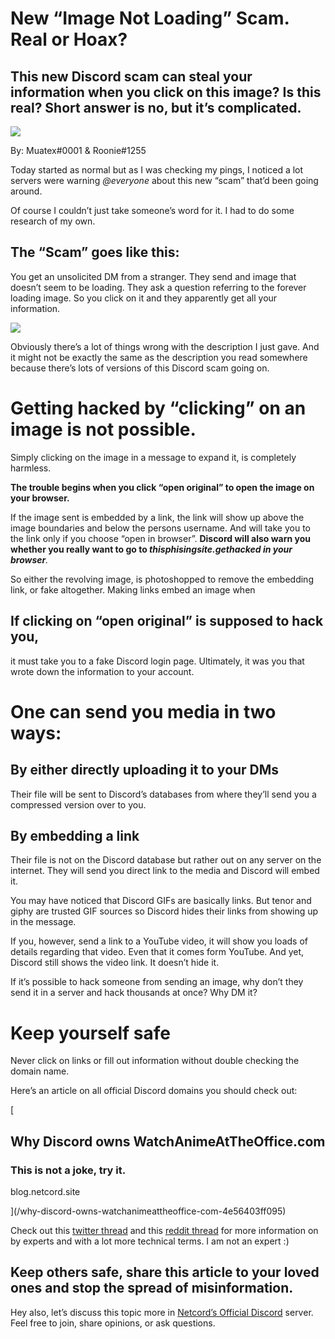 New “Image Not Loading” Scam. Real or Hoax?
===========================================

This new Discord scam can steal your information when you click on this image? Is this real? Short answer is no, but it’s complicated.
--------------------------------------------------------------------------------------------------------------------------------------

![](https://miro.medium.com/max/1400/1*XWQFaTlmwVY9ExnsIqmU8w.png)

By: Muatex#0001 & Roonie#1255

Today started as normal but as I was checking my pings, I noticed a lot servers were warning _@everyone_ about this new “scam” that’d been going around.

Of course I couldn’t just take someone’s word for it. I had to do some research of my own.

The “Scam” goes like this:
--------------------------

You get an unsolicited DM from a stranger. They send and image that doesn’t seem to be loading. They ask a question referring to the forever loading image. So you click on it and they apparently get all your information.

![](https://miro.medium.com/max/1400/1*bDy6C_WMJVnYwz9LAjgV0g.png)

Obviously there’s a lot of things wrong with the description I just gave. And it might not be exactly the same as the description you read somewhere because there’s lots of versions of this Discord scam going on.

Getting hacked by “clicking” on an image is not possible.
=========================================================

Simply clicking on the image in a message to expand it, is completely harmless.

**The trouble begins when you click “open original” to open the image on your browser.**

If the image sent is embedded by a link, the link will show up above the image boundaries and below the persons username. And will take you to the link only if you choose “open in browser”. **Discord will also warn you whether you really want to go to _thisphisingsite.gethacked in your browser_**_._

So either the revolving image, is photoshopped to remove the embedding link, or fake altogether. Making links embed an image when

If clicking on “open original” is supposed to hack you,
-------------------------------------------------------

it must take you to a fake Discord login page. Ultimately, it was you that wrote down the information to your account.

One can send you media in two ways:
===================================

By either directly uploading it to your DMs
-------------------------------------------

Their file will be sent to Discord’s databases from where they’ll send you a compressed version over to you.

By embedding a link
-------------------

Their file is not on the Discord database but rather out on any server on the internet. They will send you direct link to the media and Discord will embed it.

You may have noticed that Discord GIFs are basically links. But tenor and giphy are trusted GIF sources so Discord hides their links from showing up in the message.

If you, however, send a link to a YouTube video, it will show you loads of details regarding that video. Even that it comes form YouTube. And yet, Discord still shows the video link. It doesn’t hide it.

If it’s possible to hack someone from sending an image, why don’t they send it in a server and hack thousands at once? Why DM it?

Keep yourself safe
==================

Never click on links or fill out information without double checking the domain name.

Here’s an article on all official Discord domains you should check out:

[

Why Discord owns WatchAnimeAtTheOffice.com
------------------------------------------

### This is not a joke, try it.

blog.netcord.site



](/why-discord-owns-watchanimeattheoffice-com-4e56403ff095)

Check out this [twitter thread](https://twitter.com/LetzSmash_SSB/status/1500915299163508739) and this [reddit thread](https://www.reddit.com/r/discordapp/comments/r0quwp/is_this_true_or_just_another_hoax/) for more information on by experts and with a lot more technical terms. I am not an expert :)

Keep others safe, share this article to your loved ones and stop the spread of misinformation.
----------------------------------------------------------------------------------------------

Hey also, let’s discuss this topic more in [Netcord’s Official Discord](https://discord.com/invite/JjfYGRJ2NN) server. Feel free to join, share opinions, or ask questions.
